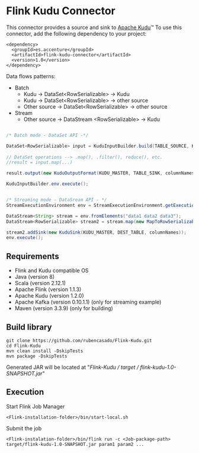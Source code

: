 # Flink Kudu Connector
This connector provides a source and sink to [Apache Kudu](http://kudu.apache.org/)™
To use this connector, add the following dependency to your project:

```
<dependency>
  <groupId>es.accenture</groupId>
  <artifactId>flink-kudu-connector</artifactId>
  <version>1.0</version>
</dependency>
```


Data flows patterns:
* Batch
  * Kudu -> DataSet\<RowSerializable\> -> Kudu
  * Kudu -> DataSet\<RowSerializable\> -> other source
  * Other source -> DataSet\<RowSerializable\> -> other source
* Stream
  * Other source -> DataStream \<RowSerializable\> -> Kudu


```java

/* Batch mode - DataSet API -*/

DataSet<RowSerializable> input = KuduInputBuilder.build(TABLE_SOURCE, KUDU_MASTER)
               
// DataSet operations --> .map(), .filter(), reduce(), etc.
//result = input.map(...)

result.output(new KuduOutputFormat(KUDU_MASTER, TABLE_SINK, columnNames, KuduOutputFormat.CREATE));

KuduInputBuilder.env.execute();

```

```java

/* Streaming mode - DataSream API - */
StreamExecutionEnvironment env = StreamExecutionEnvironment.getExecutionEnvironment();

DataStream<String> stream = env.fromElements("data1 data2 data3");
DataStream<RowSerializable> stream2 = stream.map(new MapToRowSerializable());

stream2.addSink(new KuduSink(KUDU_MASTER, DEST_TABLE, columnNames));
env.execute();


```


## Requirements

* Flink and Kudu compatible OS
* Java (version 8)
* Scala (version 2.12.1)
* Apache Flink (version 1.1.3)
* Apache Kudu (version 1.2.0)
* Apache Kafka (version 0.10.1.1) (only for streaming example)
* Maven (version 3.3.9) (only for building)



## Build library

```shell
git clone https://github.com/rubencasado/Flink-Kudu.git
cd Flink-Kudu
mvn clean install -DskipTests 
mvn package -DskipTests
```
Generated JAR will be located at "*Flink-Kudu / target / flink-kudu-1.0-SNAPSHOT.jar*"


## Execution

Start Flink Job Manager
```
<Flink-installation-folder>/bin/start-local.sh
```
Submit the job
```
<Flink-instalation-folder>/bin/flink run -c <Job-package-path> target/flink-kudu-1.0-SNAPSHOT.jar param1 param2 ...
```

